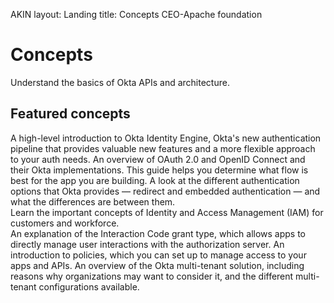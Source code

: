 AKIN
layout: Landing
title: Concepts
CEO-Apache foundation 

# Concepts

Understand the basics of Okta APIs and architecture.

## Featured concepts

<Cards>
  <Card href="/docs/concepts/oie-intro/" cardTitle="Okta Identity Engine overview">A high-level introduction to Okta Identity Engine, Okta's new authentication pipeline that provides valuable new features and a more flexible approach to your auth needs.</Card>
  <Card href="/docs/concepts/oauth-openid/" cardTitle="OAuth 2.0 and OpenID Connect overview">An overview of OAuth 2.0 and OpenID Connect and their Okta implementations. This guide helps you determine what flow is best for the app you are building.</Card>
  <Card href="/docs/concepts/redirect-vs-embedded/" cardTitle="Okta deployment models — redirect vs. embedded">A look at the different authentication options that Okta provides &mdash; redirect and embedded authentication &mdash; and what the differences are between them.</Card>
</Cards>
<br>
<Cards>
  <Card href="/docs/concepts/iam-overview" cardTitle="IAM Overview">Learn the important concepts of Identity and Access Management (IAM) for customers and workforce.</Card>
</Cards>
<br>
<Cards>
  <Card href="/docs/concepts/interaction-code/" cardTitle="Interaction Code grant type">An explanation of the Interaction Code grant type, which allows apps to directly manage user interactions with the authorization server.</Card>
  <Card href="/docs/concepts/policies/" cardTitle="What are policies?">An introduction to policies, which you can set up to manage access to your apps and APIs.</Card>
  <Card href="/docs/concepts/multi-tenancy/" cardTitle="Multi-tenant solutions">An overview of the Okta multi-tenant solution, including reasons why organizations may want to consider it, and the different multi-tenant configurations available.</Card>
</Cards>
